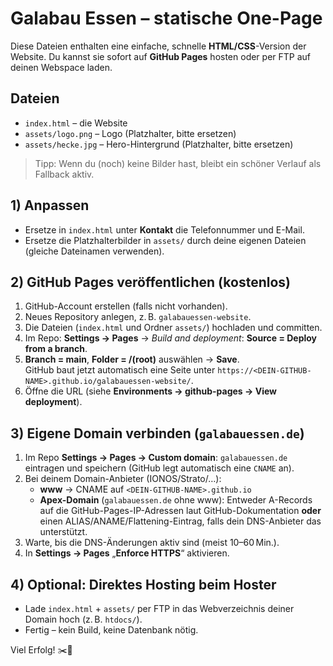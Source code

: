 # Galabau Essen – statische One-Page
Diese Dateien enthalten eine einfache, schnelle **HTML/CSS**-Version der Website. Du kannst sie sofort auf **GitHub Pages** hosten oder per FTP auf deinen Webspace laden.

## Dateien
- `index.html` – die Website
- `assets/logo.png` – Logo (Platzhalter, bitte ersetzen)
- `assets/hecke.jpg` – Hero-Hintergrund (Platzhalter, bitte ersetzen)

> Tipp: Wenn du (noch) keine Bilder hast, bleibt ein schöner Verlauf als Fallback aktiv.

## 1) Anpassen
- Ersetze in `index.html` unter **Kontakt** die Telefonnummer und E-Mail.
- Ersetze die Platzhalterbilder in `assets/` durch deine eigenen Dateien (gleiche Dateinamen verwenden).

## 2) GitHub Pages veröffentlichen (kostenlos)
1. GitHub-Account erstellen (falls nicht vorhanden).
2. Neues Repository anlegen, z. B. `galabauessen-website`.
3. Die Dateien (`index.html` und Ordner `assets/`) hochladen und committen.
4. Im Repo: **Settings → Pages** → *Build and deployment*: **Source = Deploy from a branch**.
5. **Branch = main**, **Folder = /(root)** auswählen → **Save**.  
   GitHub baut jetzt automatisch eine Seite unter `https://<DEIN-GITHUB-NAME>.github.io/galabauessen-website/`.
6. Öffne die URL (siehe **Environments → github-pages → View deployment**).

## 3) Eigene Domain verbinden (`galabauessen.de`)
1. Im Repo **Settings → Pages → Custom domain**: `galabauessen.de` eintragen und speichern (GitHub legt automatisch eine `CNAME` an).
2. Bei deinem Domain-Anbieter (IONOS/Strato/…):
   - **www** → CNAME auf `<DEIN-GITHUB-NAME>.github.io`
   - **Apex-Domain** (`galabauessen.de` ohne www): Entweder A-Records auf die GitHub-Pages-IP-Adressen laut GitHub-Dokumentation **oder** einen ALIAS/ANAME/Flattening-Eintrag, falls dein DNS-Anbieter das unterstützt.
3. Warte, bis die DNS-Änderungen aktiv sind (meist 10–60 Min.).
4. In **Settings → Pages** „**Enforce HTTPS**“ aktivieren.

## 4) Optional: Direktes Hosting beim Hoster
- Lade `index.html` + `assets/` per FTP in das Webverzeichnis deiner Domain hoch (z. B. `htdocs/`).
- Fertig – kein Build, keine Datenbank nötig.

Viel Erfolg! ✂️🌿

